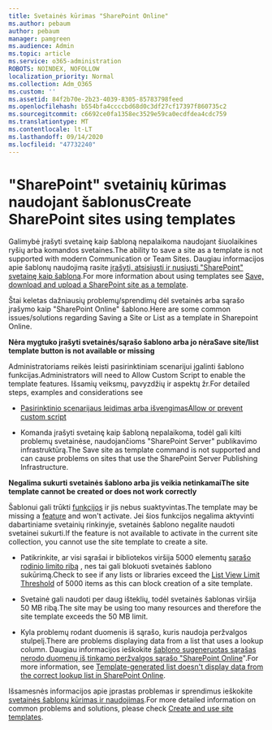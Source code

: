 ```yaml
---
title: Svetainės kūrimas "SharePoint Online"
ms.author: pebaum
author: pebaum
manager: pamgreen
ms.audience: Admin
ms.topic: article
ms.service: o365-administration
ROBOTS: NOINDEX, NOFOLLOW
localization_priority: Normal
ms.collection: Adm_O365
ms.custom: ''
ms.assetid: 84f2b70e-2b23-4039-8305-85783798feed
ms.openlocfilehash: b554bfa4ccccbd68d0c3df27cf17397f860735c2
ms.sourcegitcommit: c6692ce0fa1358ec3529e59ca0ecdfdea4cdc759
ms.translationtype: MT
ms.contentlocale: lt-LT
ms.lasthandoff: 09/14/2020
ms.locfileid: "47732240"
---
```

# <a name="create-sharepoint-sites-using-templates"></a><span data-ttu-id="8b0ed-102">"SharePoint" svetainių kūrimas naudojant šablonus</span><span class="sxs-lookup"><span data-stu-id="8b0ed-102">Create SharePoint sites using templates</span></span>

<span data-ttu-id="8b0ed-103">Galimybė įrašyti svetainę kaip šabloną nepalaikoma naudojant šiuolaikines ryšių arba komandos svetaines.</span><span class="sxs-lookup"><span data-stu-id="8b0ed-103">The ability to save a site as a template is not supported with modern Communication or Team Sites.</span></span> <span data-ttu-id="8b0ed-104">Daugiau informacijos apie šablonų naudojimą rasite [įrašyti, atsisiųsti ir nusiųsti "SharePoint" svetainę kaip šabloną](https://docs.microsoft.com/sharepoint/dev/general-development/save-download-and-upload-a-sharepoint-site-as-a-template).</span><span class="sxs-lookup"><span data-stu-id="8b0ed-104">For more information about using templates see [Save, download and upload a SharePoint site as a template](https://docs.microsoft.com/sharepoint/dev/general-development/save-download-and-upload-a-sharepoint-site-as-a-template).</span></span>

<span data-ttu-id="8b0ed-105">Štai keletas dažniausių problemų/sprendimų dėl svetainės arba sąrašo įrašymo kaip "SharePoint Online" šablono.</span><span class="sxs-lookup"><span data-stu-id="8b0ed-105">Here are some common issues/solutions regarding Saving a Site or List as a template in Sharepoint Online.</span></span> 

<span data-ttu-id="8b0ed-106">**Nėra mygtuko įrašyti svetainės/sąrašo šablono arba jo nėra**</span><span class="sxs-lookup"><span data-stu-id="8b0ed-106">**Save site/list template button is not available or missing**</span></span>

<span data-ttu-id="8b0ed-107">Administratoriams reikės leisti pasirinktiniam scenarijui įgalinti šablono funkcijas.</span><span class="sxs-lookup"><span data-stu-id="8b0ed-107">Administrators will need to Allow Custom Script to enable the template features.</span></span> <span data-ttu-id="8b0ed-108">Išsamių veiksmų, pavyzdžių ir aspektų žr.</span><span class="sxs-lookup"><span data-stu-id="8b0ed-108">For detailed steps, examples and considerations see</span></span> 

- [<span data-ttu-id="8b0ed-109">Pasirinktinio scenarijaus leidimas arba išvengimas</span><span class="sxs-lookup"><span data-stu-id="8b0ed-109">Allow or prevent custom script</span></span>](https://docs.microsoft.com/sharepoint/allow-or-prevent-custom-script)

- <span data-ttu-id="8b0ed-110">Komanda įrašyti svetainę kaip šabloną nepalaikoma, todėl gali kilti problemų svetainėse, naudojančioms "SharePoint Server" publikavimo infrastruktūrą.</span><span class="sxs-lookup"><span data-stu-id="8b0ed-110">The Save site as template command is not supported and can cause problems on sites that use the SharePoint Server Publishing Infrastructure.</span></span>

<span data-ttu-id="8b0ed-111">**Negalima sukurti svetainės šablono arba jis veikia netinkamai**</span><span class="sxs-lookup"><span data-stu-id="8b0ed-111">**The site template cannot be created or does not work correctly**</span></span>

<span data-ttu-id="8b0ed-112">Šablonui gali trūkti [funkcijos](https://social.technet.microsoft.com/wiki/contents/articles/14423.sharepoint-2013-existing-features-guid.aspx) ir jis nebus suaktyvintas.</span><span class="sxs-lookup"><span data-stu-id="8b0ed-112">The template may be missing a [feature](https://social.technet.microsoft.com/wiki/contents/articles/14423.sharepoint-2013-existing-features-guid.aspx) and won't activate.</span></span> <span data-ttu-id="8b0ed-113">Jei šios funkcijos negalima aktyvinti dabartiniame svetainių rinkinyje, svetainės šablono negalite naudoti svetainei sukurti.</span><span class="sxs-lookup"><span data-stu-id="8b0ed-113">If the feature is not available to activate in the current site collection, you cannot use the site template to create a site.</span></span>

- <span data-ttu-id="8b0ed-114">Patikrinkite, ar visi sąrašai ir bibliotekos viršija 5000 elementų [sąrašo rodinio limito ribą](https://support.office.com/article/Manage-large-lists-and-libraries-in-SharePoint-B8588DAE-9387-48C2-9248-C24122F07C59) , nes tai gali blokuoti svetainės šablono sukūrimą.</span><span class="sxs-lookup"><span data-stu-id="8b0ed-114">Check to see if any lists or libraries exceed the [List View Limit Threshold](https://support.office.com/article/Manage-large-lists-and-libraries-in-SharePoint-B8588DAE-9387-48C2-9248-C24122F07C59) of 5000 items as this can block creation of a site template.</span></span>

- <span data-ttu-id="8b0ed-115">Svetainė gali naudoti per daug išteklių, todėl svetainės šablonas viršija 50 MB ribą.</span><span class="sxs-lookup"><span data-stu-id="8b0ed-115">The site may be using too many resources and therefore the site template exceeds the 50 MB limit.</span></span>


- <span data-ttu-id="8b0ed-116">Kyla problemų rodant duomenis iš sąrašo, kuris naudoja peržvalgos stulpelį.</span><span class="sxs-lookup"><span data-stu-id="8b0ed-116">There are problems displaying data from a list that uses a lookup column.</span></span> <span data-ttu-id="8b0ed-117">Daugiau informacijos ieškokite [šablono sugeneruotas sąrašas nerodo duomenų iš tinkamo peržvalgos sąrašo "SharePoint Online](https://docs.microsoft.com/sharepoint/support/lists-and-libraries/template-generated-list-incorrect-data)".</span><span class="sxs-lookup"><span data-stu-id="8b0ed-117">For more information, see [Template-generated list doesn't display data from the correct lookup list in SharePoint Online](https://docs.microsoft.com/sharepoint/support/lists-and-libraries/template-generated-list-incorrect-data).</span></span>

<span data-ttu-id="8b0ed-118">Išsamesnės informacijos apie įprastas problemas ir sprendimus ieškokite [svetainės šablonų kūrimas ir naudojimas](https://support.office.com/article/Create-and-use-site-templates-60371B0F-00E0-4C49-A844-34759EBDD989).</span><span class="sxs-lookup"><span data-stu-id="8b0ed-118">For more detailed information on common problems and solutions, please check [Create and use site templates](https://support.office.com/article/Create-and-use-site-templates-60371B0F-00E0-4C49-A844-34759EBDD989).</span></span>



